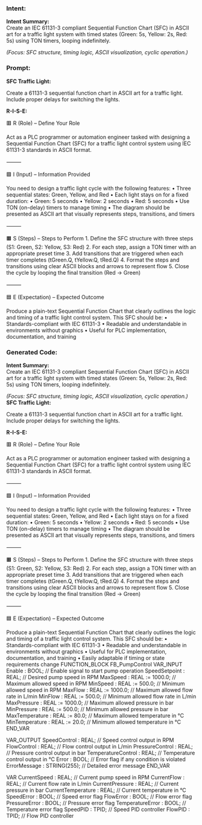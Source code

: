 ### Intent:
**Intent Summary:**  
Create an IEC 61131-3 compliant Sequential Function Chart (SFC) in ASCII art for a traffic light system with timed states (Green: 5s, Yellow: 2s, Red: 5s) using TON timers, looping indefinitely.  

*(Focus: SFC structure, timing logic, ASCII visualization, cyclic operation.)*

### Prompt:
**SFC Traffic Light:**

Create a 61131-3 sequential function chart in ASCII art for a traffic light. Include proper delays for switching the lights.

**R-I-S-E:**

🟥 R (Role) – Define Your Role

Act as a PLC programmer or automation engineer tasked with designing a Sequential Function Chart (SFC) for a traffic light control system using IEC 61131-3 standards in ASCII format.

⸻

🟩 I (Input) – Information Provided

You need to design a traffic light cycle with the following features:
	•	Three sequential states: Green, Yellow, and Red
	•	Each light stays on for a fixed duration:
	•	Green: 5 seconds
	•	Yellow: 2 seconds
	•	Red: 5 seconds
	•	Use TON (on-delay) timers to manage timing
	•	The diagram should be presented as ASCII art that visually represents steps, transitions, and timers

⸻

🟧 S (Steps) – Steps to Perform
	1.	Define the SFC structure with three steps (S1: Green, S2: Yellow, S3: Red)
	2.	For each step, assign a TON timer with an appropriate preset time
	3.	Add transitions that are triggered when each timer completes (tGreen.Q, tYellow.Q, tRed.Q)
	4.	Format the steps and transitions using clear ASCII blocks and arrows to represent flow
	5.	Close the cycle by looping the final transition (Red → Green)

⸻

🟦 E (Expectation) – Expected Outcome

Produce a plain-text Sequential Function Chart that clearly outlines the logic and timing of a traffic light control system. This SFC should be:
	•	Standards-compliant with IEC 61131-3
	•	Readable and understandable in environments without graphics
	•	Useful for PLC implementation, documentation, and training

### Generated Code:
**Intent Summary:**  
Create an IEC 61131-3 compliant Sequential Function Chart (SFC) in ASCII art for a traffic light system with timed states (Green: 5s, Yellow: 2s, Red: 5s) using TON timers, looping indefinitely.  

*(Focus: SFC structure, timing logic, ASCII visualization, cyclic operation.)*
**SFC Traffic Light:**

Create a 61131-3 sequential function chart in ASCII art for a traffic light. Include proper delays for switching the lights.

**R-I-S-E:**

🟥 R (Role) – Define Your Role

Act as a PLC programmer or automation engineer tasked with designing a Sequential Function Chart (SFC) for a traffic light control system using IEC 61131-3 standards in ASCII format.

⸻

🟩 I (Input) – Information Provided

You need to design a traffic light cycle with the following features:
	•	Three sequential states: Green, Yellow, and Red
	•	Each light stays on for a fixed duration:
	•	Green: 5 seconds
	•	Yellow: 2 seconds
	•	Red: 5 seconds
	•	Use TON (on-delay) timers to manage timing
	•	The diagram should be presented as ASCII art that visually represents steps, transitions, and timers

⸻

🟧 S (Steps) – Steps to Perform
	1.	Define the SFC structure with three steps (S1: Green, S2: Yellow, S3: Red)
	2.	For each step, assign a TON timer with an appropriate preset time
	3.	Add transitions that are triggered when each timer completes (tGreen.Q, tYellow.Q, tRed.Q)
	4.	Format the steps and transitions using clear ASCII blocks and arrows to represent flow
	5.	Close the cycle by looping the final transition (Red → Green)

⸻

🟦 E (Expectation) – Expected Outcome

Produce a plain-text Sequential Function Chart that clearly outlines the logic and timing of a traffic light control system. This SFC should be:
	•	Standards-compliant with IEC 61131-3
	•	Readable and understandable in environments without graphics
	•	Useful for PLC implementation, documentation, and training
	•	Easily adaptable if timing or state requirements change
FUNCTION_BLOCK FB_PumpControl
VAR_INPUT
    Enable : BOOL; // Enable signal to start pump operation
    SpeedSetpoint : REAL; // Desired pump speed in RPM
    MaxSpeed : REAL := 1000.0; // Maximum allowed speed in RPM
    MinSpeed : REAL := 500.0; // Minimum allowed speed in RPM
    MaxFlow : REAL := 1000.0; // Maximum allowed flow rate in L/min
    MinFlow : REAL := 500.0; // Minimum allowed flow rate in L/min
    MaxPressure : REAL := 1000.0; // Maximum allowed pressure in bar
    MinPressure : REAL := 500.0; // Minimum allowed pressure in bar
    MaxTemperature : REAL := 80.0; // Maximum allowed temperature in °C
    MinTemperature : REAL := 20.0; // Minimum allowed temperature in °C
END_VAR

VAR_OUTPUT
    SpeedControl : REAL; // Speed control output in RPM
    FlowControl : REAL; // Flow control output in L/min
    PressureControl : REAL; // Pressure control output in bar
    TemperatureControl : REAL; // Temperature control output in °C
    Error : BOOL; // Error flag if any condition is violated
    ErrorMessage : STRING(255); // Detailed error message
END_VAR

VAR
    CurrentSpeed : REAL; // Current pump speed in RPM
    CurrentFlow : REAL; // Current flow rate in L/min
    CurrentPressure : REAL; // Current pressure in bar
    CurrentTemperature : REAL; // Current temperature in °C
    SpeedError : BOOL; // Speed error flag
    FlowError : BOOL; // Flow error flag
    PressureError : BOOL; // Pressure error flag
    TemperatureError : BOOL; // Temperature error flag
    SpeedPID : TPID; // Speed PID controller
    FlowPID : TPID; // Flow PID controller
